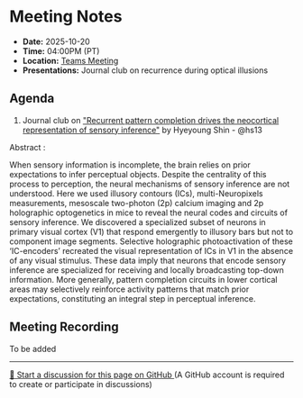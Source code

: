 # Meeting Notes
- **Date:** 2025-10-20
- **Time:** 04:00PM (PT)
- **Location:** [Teams Meeting](https://teams.microsoft.com/l/meetup-join/19%3ameeting_NWM1ZWY0NTItMzVlMC00ZjFmLTgyZDAtZDg3NWU0ZDcyMGJl%40thread.v2/0?context=%7b%22Tid%22%3a%2232669cd6-737f-4b39-8bdd-d6951120d3fc%22%2c%22Oid%22%3a%229396d18b-b5cf-4bed-98a0-1cfb7dc82663%22%7d)
- **Presentations:** Journal club on recurrence during optical illusions

## Agenda

1. Journal club on ["Recurrent pattern completion drives the neocortical representation of sensory inference"](https://www.nature.com/articles/s41593-025-02055-5) by Hyeyoung Shin - @hs13


Abstract : 


When sensory information is incomplete, the brain relies on prior expectations to infer perceptual objects. Despite the centrality of this process to perception, the neural mechanisms of sensory inference are not understood. Here we used illusory contours (ICs), multi-Neuropixels measurements, mesoscale two-photon (2p) calcium imaging and 2p holographic optogenetics in mice to reveal the neural codes and circuits of sensory inference. We discovered a specialized subset of neurons in primary visual cortex (V1) that respond emergently to illusory bars but not to component image segments. Selective holographic photoactivation of these ‘IC-encoders’ recreated the visual representation of ICs in V1 in the absence of any visual stimulus. These data imply that neurons that encode sensory inference are specialized for receiving and locally broadcasting top-down information. More generally, pattern completion circuits in lower cortical areas may selectively reinforce activity patterns that match prior expectations, constituting an integral step in perceptual inference.

## Meeting Recording
To be added

<!-- DISCUSSION_LINK_START -->
<div class="discussion-link">
    <hr>
    <p>
        <a href="https://github.com/allenneuraldynamics/openscope-community-predictive-processing/discussions/new?category=q-a&title=Discussion%3A%20meetings/2025-10-20" target="_blank">
            💬 Start a discussion for this page on GitHub
        </a>
        <span class="note">(A GitHub account is required to create or participate in discussions)</span>
    </p>
</div>
<!-- DISCUSSION_LINK_END -->
